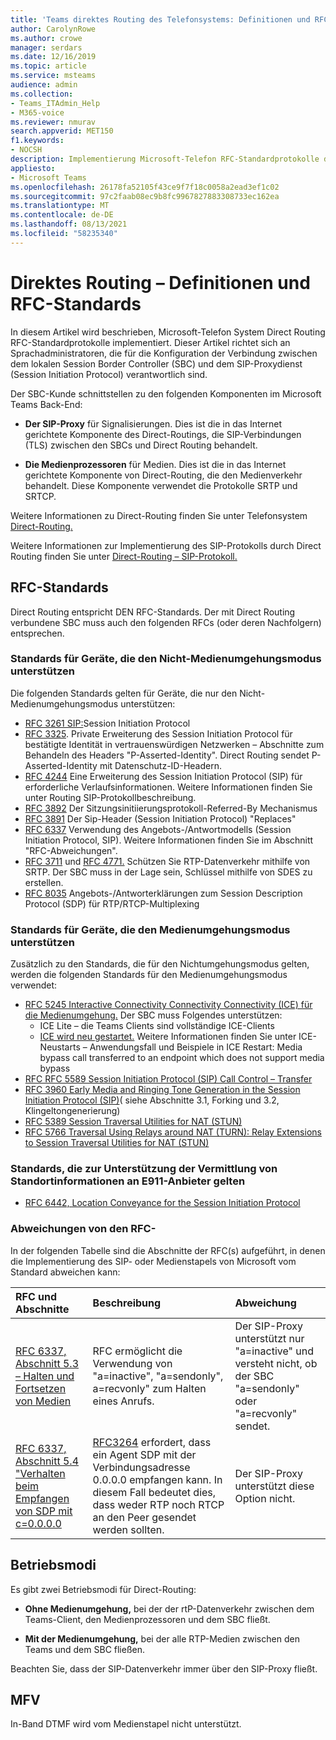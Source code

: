 ```yaml
---
title: 'Teams direktes Routing des Telefonsystems: Definitionen und RFC-Standards'
author: CarolynRowe
ms.author: crowe
manager: serdars
ms.date: 12/16/2019
ms.topic: article
ms.service: msteams
audience: admin
ms.collection:
- Teams_ITAdmin_Help
- M365-voice
ms.reviewer: nmurav
search.appverid: MET150
f1.keywords:
- NOCSH
description: Implementierung Microsoft-Telefon RFC-Standardprotokolle durch System Direct Routing
appliesto:
- Microsoft Teams
ms.openlocfilehash: 26178fa52105f43ce9f7f18c0058a2ead3ef1c02
ms.sourcegitcommit: 97c2faab08ec9b8fc9967827883308733ec162ea
ms.translationtype: MT
ms.contentlocale: de-DE
ms.lasthandoff: 08/13/2021
ms.locfileid: "58235340"
---
```

# <a name="direct-routing---definitions-and-rfc-standards"></a>Direktes Routing – Definitionen und RFC-Standards

In diesem Artikel wird beschrieben, Microsoft-Telefon System Direct Routing RFC-Standardprotokolle implementiert. Dieser Artikel richtet sich an Sprachadministratoren, die für die Konfiguration der Verbindung zwischen dem lokalen Session Border Controller (SBC) und dem SIP-Proxydienst (Session Initiation Protocol) verantwortlich sind.

Der SBC-Kunde schnittstellen zu den folgenden Komponenten im Microsoft Teams Back-End: 

- **Der SIP-Proxy** für Signalisierungen. Dies ist die in das Internet gerichtete Komponente des Direct-Routings, die SIP-Verbindungen (TLS) zwischen den SBCs und Direct Routing behandelt.

- **Die Medienprozessoren** für Medien. Dies ist die in das Internet gerichtete Komponente von Direct-Routing, die den Medienverkehr behandelt. Diese Komponente verwendet die Protokolle SRTP und SRTCP.


Weitere Informationen zu Direct-Routing finden Sie unter Telefonsystem [Direct-Routing.](direct-routing-landing-page.md)

Weitere Informationen zur Implementierung des SIP-Protokolls durch Direct Routing finden Sie unter [Direct-Routing – SIP-Protokoll.](direct-routing-protocols-sip.md)

## <a name="rfc-standards"></a>RFC-Standards

Direct Routing entspricht DEN RFC-Standards.  Der mit Direct Routing verbundene SBC muss auch den folgenden RFCs (oder deren Nachfolgern) entsprechen. 

### <a name="standards-applicable-to-devices-that-support-non-media-bypass-mode"></a>Standards für Geräte, die den Nicht-Medienumgehungsmodus unterstützen 

Die folgenden Standards gelten für Geräte, die nur den Nicht-Medienumgehungsmodus unterstützen:

- [RFC 3261 SIP:](https://tools.ietf.org/html/rfc3261)Session Initiation Protocol
- [RFC 3325](https://www.ietf.org/rfc/rfc3325). Private Erweiterung des Session Initiation Protocol für bestätigte Identität in vertrauenswürdigen Netzwerken – Abschnitte zum Behandeln des Headers "P-Asserted-Identity". Direct Routing sendet P-Asserted-Identity mit Datenschutz-ID-Headern. 
- [RFC 4244](https://www.ietf.org/rfc/rfc4244.txt) Eine Erweiterung des Session Initiation Protocol (SIP) für erforderliche Verlaufsinformationen. Weitere Informationen finden Sie unter Routing SIP-Protokollbeschreibung.
- [RFC 3892](https://www.ietf.org/rfc/rfc3892.txt) Der Sitzungsinitiierungsprotokoll-Referred-By Mechanismus
- [RFC 3891](https://www.ietf.org/rfc/rfc3891.txt) Der Sip-Header (Session Initiation Protocol) "Replaces" 
- [RFC 6337](https://tools.ietf.org/html/rfc6337) Verwendung des Angebots-/Antwortmodells (Session Initiation Protocol, SIP).
  Weitere Informationen finden Sie im Abschnitt "RFC-Abweichungen".
- [RFC 3711](https://tools.ietf.org/html/rfc3711) und [RFC 4771.](https://tools.ietf.org/html/rfc4771) Schützen Sie RTP-Datenverkehr mithilfe von SRTP. Der SBC muss in der Lage sein, Schlüssel mithilfe von SDES zu erstellen. 
- [RFC 8035](https://www.ietf.org/rfc/rfc8035.txt) Angebots-/Antworterklärungen zum Session Description Protocol (SDP) für RTP/RTCP-Multiplexing

### <a name="standards-applicable-to-devices-that-support-media-bypass-mode"></a>Standards für Geräte, die den Medienumgehungsmodus unterstützen

Zusätzlich zu den Standards, die für den Nichtumgehungsmodus gelten, werden die folgenden Standards für den Medienumgehungsmodus verwendet:

- [RFC 5245 Interactive Connectivity Connectivity Connectivity (ICE) für die Medienumgehung.](https://tools.ietf.org/html/rfc5245)  Der SBC muss Folgendes unterstützen:
  - ICE Lite – die Teams Clients sind vollständige ICE-Clients
  - [ICE wird neu gestartet.](https://tools.ietf.org/html/rfc5245#section-9.1.1.1) Weitere Informationen finden Sie unter ICE-Neustarts – Anwendungsfall und Beispiele in ICE Restart: Media bypass call transferred to an endpoint which does not support media bypass   
- [RFC RFC 5589 Session Initiation Protocol (SIP) Call Control – Transfer](https://tools.ietf.org/html/rfc5589) 
- [RFC 3960 Early Media and Ringing Tone Generation in the Session Initiation Protocol (SIP)](https://tools.ietf.org/html/rfc3960)( siehe Abschnitte 3.1, Forking und 3.2, Klingeltongenerierung) 
- [RFC 5389 Session Traversal Utilities for NAT (STUN)](https://tools.ietf.org/html/rfc5389)
- [RFC 5766 Traversal Using Relays around NAT (TURN): Relay Extensions to Session Traversal Utilities for NAT (STUN)](https://tools.ietf.org/html/rfc5766)

### <a name="standards-applicable-to-support-conveying-location-information-to-e911-providers"></a>Standards, die zur Unterstützung der Vermittlung von Standortinformationen an E911-Anbieter gelten

- [RFC 6442, Location Conveyance for the Session Initiation Protocol](https://tools.ietf.org/html/rfc6442)

### <a name="deviations-from-the-rfcs"></a>Abweichungen von den RFC-

In der folgenden Tabelle sind die Abschnitte der RFC(s) aufgeführt, in denen die Implementierung des SIP- oder Medienstapels von Microsoft vom Standard abweichen kann:

| RFC und Abschnitte | Beschreibung | Abweichung |
| :---------------------  |:---------------------- |:-----------------------|
| [RFC 6337, Abschnitt 5.3 – Halten und Fortsetzen von Medien](https://tools.ietf.org/html/rfc6337#section-5.3) | RFC ermöglicht die Verwendung von "a=inactive", "a=sendonly", a=recvonly" zum Halten eines Anrufs. |Der SIP-Proxy unterstützt nur "a=inactive" und versteht nicht, ob der SBC "a=sendonly" oder "a=recvonly" sendet.
| [RFC 6337, Abschnitt 5.4 "Verhalten beim Empfangen von SDP mit c=0.0.0.0](https://tools.ietf.org/html/rfc6337#section-5.4) | [RFC3264](https://tools.ietf.org/html/rfc3264) erfordert, dass ein Agent SDP mit der Verbindungsadresse 0.0.0.0 empfangen kann. In diesem Fall bedeutet dies, dass weder RTP noch RTCP an den Peer gesendet werden sollten. | Der SIP-Proxy unterstützt diese Option nicht. |

## <a name="operational-modes"></a>Betriebsmodi

Es gibt zwei Betriebsmodi für Direct-Routing:

- **Ohne Medienumgehung,** bei der der rtP-Datenverkehr zwischen dem Teams-Client, den Medienprozessoren und dem SBC fließt.  

- **Mit der Medienumgehung,** bei der alle RTP-Medien zwischen den Teams und dem SBC fließen. 

Beachten Sie, dass der SIP-Datenverkehr immer über den SIP-Proxy fließt. 

## <a name="dtmf"></a>MFV
In-Band DTMF wird vom Medienstapel nicht unterstützt.
